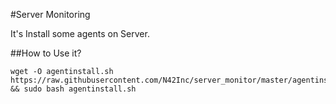 #Server Monitoring

It's Install some agents on Server.

##How to Use it?
```
wget -O agentinstall.sh https://raw.githubusercontent.com/N42Inc/server_monitor/master/agentinstall.sh && sudo bash agentinstall.sh
```
